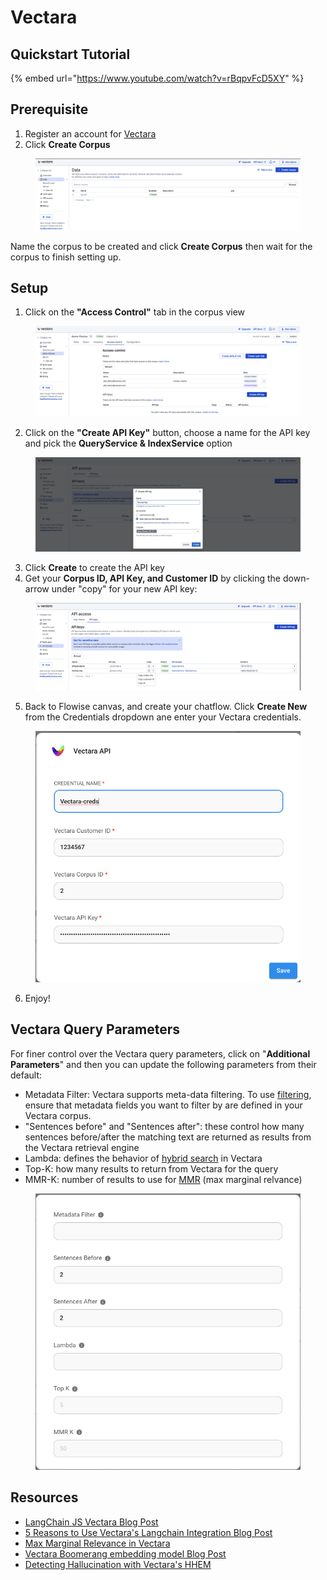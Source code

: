 # Vectara

## Quickstart Tutorial

{% embed url="https://www.youtube.com/watch?v=rBqpvFcD5XY" %}

## Prerequisite

1. Register an account for [Vectara](https://vectara.com/integrations/flowise)
2. Click **Create Corpus**

<figure><img src="/assets/vectara/1.png" alt=""><figcaption></figcaption></figure>

Name the corpus to be created and click **Create Corpus** then wait for the corpus to finish setting up.

## Setup

1. Click on the **"Access Control"** tab in the corpus view

<figure><img src="/assets/vectara/2.png" alt=""><figcaption></figcaption></figure>

2. Click on the **"Create API Key"** button, choose a name for the API key and pick the **QueryService & IndexService** option

<figure><img src="/assets/vectara/3.png" alt=""><figcaption></figcaption></figure>

3. Click **Create** to create the API key
4. Get your **Corpus ID, API Key, and Customer ID** by clicking the down-arrow under "copy" for your new API key:

<figure><img src="/assets/vectara/4.png" alt=""><figcaption></figcaption></figure>

5. Back to Flowise canvas, and create your chatflow. Click **Create New** from the Credentials dropdown ane enter your Vectara credentials.

<figure><img src="/assets/vectara/5.png" alt="" width="500"><figcaption></figcaption></figure>

6. Enjoy!

## Vectara Query Parameters

For finer control over the Vectara query parameters, click on "**Additional Parameters**" and then you can update the following parameters from their default:

* Metadata Filter: Vectara supports meta-data filtering. To use [filtering](https://docs.vectara.com/docs/common-use-cases/filtering-by-metadata/filter-overview), ensure that metadata fields you want to filter by are defined in your Vectara corpus.
* "Sentences before" and "Sentences after": these control how many sentences before/after the matching text are returned as results from the Vectara retrieval engine
* Lambda: defines the behavior of [hybrid search](https://docs.vectara.com/docs/learn/hybrid-search) in Vectara
* Top-K: how many results to return from Vectara for the query
* MMR-K: number of results to use for [MMR](https://docs.vectara.com/docs/api-reference/search-apis/reranking#maximal-marginal-relevance-mmr-reranker) (max marginal relvance)

<figure><img src="/assets/vectara/6.png" alt="" width="500"><figcaption></figcaption></figure>

## Resources

* [LangChain JS Vectara Blog Post](https://blog.langchain.dev/langchain-vectara-better-together/)
* [5 Reasons to Use Vectara's Langchain Integration Blog Post](https://vectara.com/5-reasons-to-use-vectaras-langchain-integration/)
* [Max Marginal Relevance in Vectara](https://vectara.com/blog/get-diverse-results-and-comprehensive-summaries-with-vectaras-mmr-reranker/)
* [Vectara Boomerang embedding model Blog Post](https://vectara.com/introducing-boomerang-vectaras-new-and-improved-retrieval-model/)
* [Detecting Hallucination with Vectara's HHEM](https://vectara.com/blog/cut-the-bull-detecting-hallucinations-in-large-language-models/)
